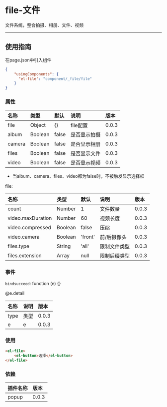 # file-文件

文件系统，整合拍摄、相册、文件、视频

---

## 使用指南

在page.json中引入组件

```json
{
    "usingComponents": {
      "el-file": "component/_file/file"
    }
}
```

### 属性

| 名称 | 类型 | 默认 | 说明 | 版本 |
| :--- | :--- | :--- | :--- | :--- |
| file | Object | {} | file配置 | 0.0.3 |
| album | Boolean | false | 是否显示拍摄 | 0.0.3 |
| camera | Boolean | false | 是否显示相册 | 0.0.3 |
| files | Boolean | false | 是否显示文件 | 0.0.3 |
| video | Boolean | false | 是否显示视频 | 0.0.3 |

* 当album、camera、files、video都为false时，不被触发显示选择框

file:

| 名称 | 类型 | 默认 | 说明 | 版本 |
| :--- | :--- | :--- | :--- | :--- |
| count | Number | 1 | 文件数量 | 0.0.3 |
| video.maxDuration | Number | 60 | 视频长度 | 0.0.3 |
| video.compressed | Boolean | false | 压缩 | 0.0.3 |
| video.camera | Boolean | 'front' | 前/后摄像头 | 0.0.3 |
| files.type | String | 'all' | 限制文件类型 | 0.0.3 |
| files.extension | Array | null | 限制后缀类型 | 0.0.3 |

### 事件

`bindsucceed`: function \(e\) {}

@e.detail

| 名称 | 说明 | 版本 |
| :--- | :--- | :--- |
| type | 类型 | 0.0.3 |
| e | e | 0.0.3 |

### 使用

```HTML
<el-file>
    <el-button>选择</el-button>
</el-file>
```

### 依赖

| 插件名称 | 版本 |
| :--- | :--- |
| popup | 0.0.3 |



